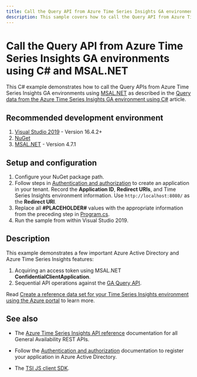 ```yaml
---
title: Call the Query API from Azure Time Series Insights GA environments using C# and MSAL.NET
description: This sample covers how to call the Query API from Azure Time Series Insights GA environments using C# and MSAL.NET
---
```


# Call the Query API from Azure Time Series Insights GA environments using C# and MSAL.NET

This C# example demonstrates how to call the Query APIs from Azure Time Series Insights GA environments using [MSAL.NET](https://github.com/AzureAD/microsoft-authentication-library-for-dotnet) as described in the [Query data from the Azure Time Series Insights GA environment using C#](https://docs.microsoft.com/azure/time-series-insights/time-series-insights-query-data-csharp) article.

## Recommended development environment

1. [Visual Studio 2019](https://visualstudio.microsoft.com/vs/) - Version 16.4.2+
1. [NuGet](https://www.nuget.org/)
1. [MSAL.NET](https://www.nuget.org/packages/Microsoft.Identity.Client/) - Version 4.7.1

## Setup and configuration

1. Configure your NuGet package path.
1. Follow steps in [Authentication and authorization](https://docs.microsoft.com/azure/time-series-insights/time-series-insights-authentication-and-authorization) to create an application in your tenant. Record the **Application ID**, **Redirect URIs**, and Time Series Insights environment information. Use `http://localhost:8080/` as the **Redirect URI**.
1. Replace all **#PLACEHOLDER#** values with the appropriate information from the preceding step in [Program.cs](./Program.cs).
1. Run the sample from within Visual Studio 2019.

## Description

This example demonstrates a few important Azure Active Directory and Azure Time Series Insights features:

1. Acquiring an access token using MSAL.NET **ConfidentialClientApplication**.
1. Sequential API operations against the [GA Query API](https://docs.microsoft.com/rest/api/time-series-insights/ga-query).

Read [Create a reference data set for your Time Series Insights environment using the Azure portal](https://docs.microsoft.com/azure/time-series-insights/time-series-insights-query-data-csharp) to learn more.

## See also

* The [Azure Time Series Insights API reference](https://docs.microsoft.com/rest/api/time-series-insights/ga) documentation for all General Availability REST APIs.

* Follow the [Authentication and authorization](https://docs.microsoft.com/azure/time-series-insights/time-series-insights-authentication-and-authorization#summary-and-best-practices) documentation to register your application in Azure Active Directory.

* The [TSI JS client SDK](https://github.com/microsoft/tsiclient/blob/master/docs/API.md).
